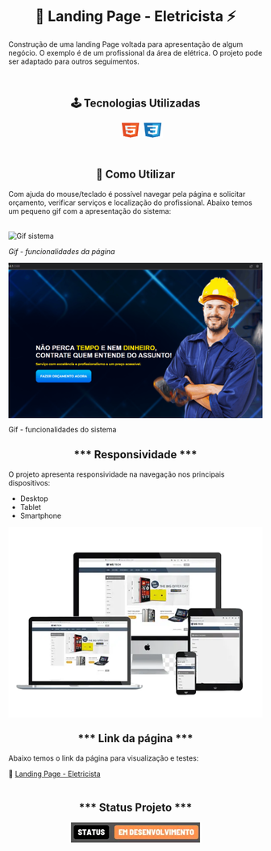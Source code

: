 <h1 align="center">🔌 Landing Page - Eletricista ⚡</h1>

<p>Construção de uma landing Page voltada para apresentação de algum negócio. O exemplo é de um profissional da área de elétrica. O projeto pode ser adaptado para outros seguimentos.</p>

<div align="center" valign="top"><br>
 <h2>🕹️ Tecnologias Utilizadas</h2>
    <ul align="center">
        <img align="center" alt="HTML" height="30" width="40" src="https://raw.githubusercontent.com/devicons/devicon/master/icons/html5/html5-original.svg">
        <img align="center" alt="CSS" height="30" width="40" src="https://raw.githubusercontent.com/devicons/devicon/master/icons/css3/css3-original.svg">
    </ul>
</div><br>

<h2 align="center">🤔 Como Utilizar</h2>
 <p>Com ajuda do mouse/teclado é possível navegar pela página e solicitar orçamento, verificar serviços e localização do profissional. Abaixo temos um pequeno gif com a apresentação do sistema:</p><br>
<img align="center" src="./src/img/page.gif" alt="Gif sistema" title="Gif sistema"><p><i>Gif - funcionalidades da página</i></p>



<img align="center" src="./img/animacao.gif" alt="Gif sistema" title="Gif sistema"><p>Gif - funcionalidades do sistema</p>

<h2 align="center">*** Responsividade ***</h2>
<p>O projeto apresenta responsividade na navegação nos principais dispositivos:<br></p>
<ul>
    <li>Desktop</li>
    <li>Tablet</li>
    <li>Smartphone</li>
</ul>
<img align="center" src="./img/img-responsivo.webp" alt="img sistema" title="img sistema">

<h2 align="center">*** Link da página ***</h2>
<p>Abaixo temos o link da página para visualização e testes:</p>
🔗 <a href="https://oseiasweb.github.io/Landing-Page-Eletricista/" target="_blank">Landing Page - Eletricista</a><br>

<br>
<h2 align="center">*** Status Projeto ***</h2>
<p align="center">
<img src="./img/desenvolvimento.webp"/>
</p>